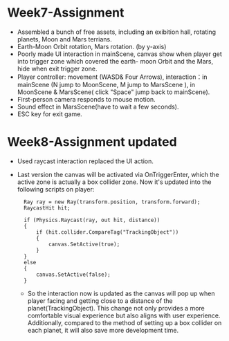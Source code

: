 # Week7-Assignment
 - Assembled a bunch of free assets, including an exibition hall, rotating planets, Moon and Mars terrians.
 - Earth-Moon Orbit rotation, Mars rotation. (by y-axis)  
 - Poorly made UI interaction in mainScene, canvas show when player get into trigger zone which covered the earth- moon Orbit and the Mars, hide when exit trigger zone.  
 - Player controller: movement (WASD& Four Arrows), interaction：in mainScene (N jump to MoonScene, M jump to MarsScene ), in MoonScene & MarsScene( click "Space" jump back to mainScene).  
 - First-person camera responds to mouse motion.  
 - Sound effect in MarsScene(have to wait a few seconds).  
 - ESC key for exit game.

# Week8-Assignment updated  
- Used raycast interaction replaced the UI action.
- Last version the canvas will be activated via OnTriggerEnter, which the active zone is actually a box collider zone. Now it's updated into the following scripts on player:

        Ray ray = new Ray(transform.position, transform.forward);
        RaycastHit hit;

        if (Physics.Raycast(ray, out hit, distance))
        {
            if (hit.collider.CompareTag("TrackingObject"))
            {
                canvas.SetActive(true);
            }
        }
        else
        {
            canvas.SetActive(false);
        }

  - So the interaction now is updated as the canvas will pop up when player facing and getting close to a distance of the planet(TrackingObject). This change not only provides a more comfortable visual experience but also aligns with user experience. Additionally, compared to the method of setting up a box collider on each planet, it will also save more development time.
